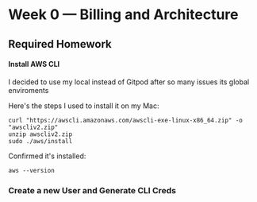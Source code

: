 # Week 0 — Billing and Architecture

## Required Homework

#### Install AWS CLI

I decided to use my local instead of Gitpod after so many issues its global enviroments

Here's the steps I used to install it on my Mac:
```
curl "https://awscli.amazonaws.com/awscli-exe-linux-x86_64.zip" -o "awscliv2.zip"
unzip awscliv2.zip
sudo ./aws/install
```
Confirmed it's installed:
```
aws --version
```
### Create a new User and Generate CLI Creds
